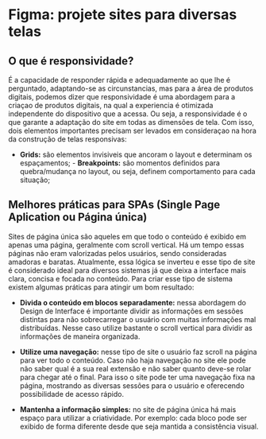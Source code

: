 # Figma: projete sites para diversas telas

## O que é responsividade?

É a capacidade de responder rápida e adequadamente ao que lhe é perguntado, adaptando-se as circunstancias, mas para a área de produtos digitais, podemos dizer que responsividade é uma abordagem para a criaçao de produtos digitais, na qual a experiencia é otimizada independente do dispositivo que a acessa. Ou seja, a responsividade é o que garante a adaptação do site em todas as dimensões de tela. Com isso, dois elementos importantes precisam ser levados em consideraçao na hora da construção de telas responsivas:

- **‌Grids:** são elementos invisiveis que ancoram o layout e determinam os espaçamentos;
-‌ **Breakpoints:** são momentos definidos para quebra/mudança no layout, ou seja, definem comportamento para cada situação;

## Melhores práticas para SPAs (Single Page Aplication ou Página única)

Sites de página única são aqueles em que todo o conteúdo é exibido em apenas uma página, geralmente com scroll vertical. Há um tempo essas páginas não eram valorizadas pelos usuários, sendo consideradas amadoras e baratas. Atualmente, essa lógica se inverteu e esse tipo de site é considerado ideal para diversos sistemas já que deixa a interface mais clara, concisa e focada no conteúdo. Para criar esse tipo de sistema existem algumas práticas para atingir um bom resultado:

- **Divida o conteúdo em blocos separadamente:** nessa abordagem do Design de Interface é importante dividir as informações em sessões distintas para não sobrecarregar o usuário com muitas informações mal distribuídas. Nesse caso utilize bastante o scroll vertical para dividir as informações de maneira organizada.

- **Utilize uma navegação:** nesse tipo de site o usuário faz scroll na página para ver todo o conteúdo. Caso não haja navegação no site ele pode não saber qual é a sua real extensão e não saber quanto deve-se rolar para chegar até o final. Para isso o site pode ter uma navegação fixa na página, mostrando as diversas sessões para o usuário e oferecendo possibilidade de acesso rápido.

- **Mantenha a informação simples:** no site de página única há mais espaço para utilizar a criatividade. Por exemplo: cada bloco pode ser exibido de forma diferente desde que seja mantida a consistência visual.